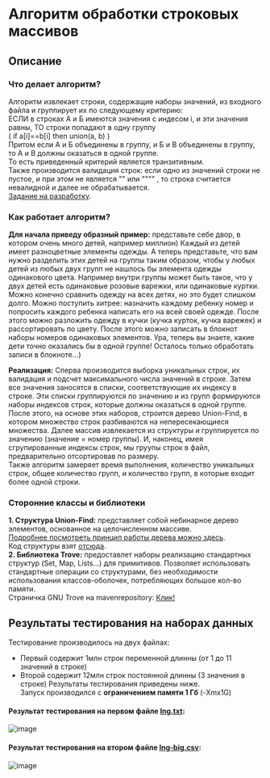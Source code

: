 # Алгоритм обработки строковых массивов
## Описание
### Что делает алгоритм?
Алгоритм извлекает строки, содержащие наборы значений, из входного файла и группирует их по следующему критерию:  
ЕСЛИ в строках А и Б имеются значения с индесом i, и эти значения равны, ТО строки попадают в одну группу  
( if a[i]==b[i] then union(a, b) )  
Притом если А и Б объединены в группу, и Б и В объединены в группу, то А и В должны оказаться в одной группе.  
То есть приведенный критерий является транзитивным.  
Также производится валидация строк: если одно из значений строки не пустое, и при этом не является "" или "\"\"" , то строка считается невалидной и далее не обрабатывается.  
[Задание на разработку](https://github.com/PeacockTeam/new-job/blob/master/lng%26java).  
### Как работает алгоритм?
 __Для начала приведу образный пример:__ представьте себе двор, в котором очень много детей, например миллион) Каждый из детей имеет разноцветные элементы одежды. А теперь представьте, что вам нужно разделить этих детей на группы таким образом, чтобы у любых детей из любых двух групп не нашлось бы элемента одежды одинакового цвета. Например внутри группы может быть такое, что у двух детей есть одинаковые розовые варежки, или одинаковые куртки.
 Можно конечно сравнить одежду на всех детях, но это будет слишком долго. Можно поступить хитрее: назначить каждому ребенку номер и попросить каждого ребенка написать его на всей своей одежде. После этого можно разложить одежду в кучки (кучка курток, кучка варежек) и рассортировать по цвету. После этого можно записать в блокнот наборы номеров одинаковых элементов. Ура, теперь вы знаете, какие дети точно оказались бы в одной группе! Осталось только обработать записи в блокноте...)  
   
 __Реализация:__ Сперва производится выборка уникальных строк, их валидация и подсчет максимального числа значений в строке. 
Затем все значения заносятся в списки, соответствующие их индексу в строке. Эти списки группируются по значению и из групп формируются наборы индексов строк, которые должны оказаться в одной группе. После этого, на основе этих наборов, строится дерево Union-Find, в котором множество строк разбиваются на непересекающиеся множества. Далее массив извлекается из структуры и группируется по значению (значение = номер группы). И, наконец, имея сгрупированные индексы строк, мы груупы строк в файл, предварительно отсортировав по размеру.  
Также алгоритм замеряет время выполнения, количество уникальных строк, общее количество групп, и количество групп, в которые входит более одной строки.  
### Сторонние классы и библиотеки  
__1. Структура Union-Find:__ представляет собой небинарное дерево элементов, основанное на целочисленном массиве.  
[Подробнее посмотреть принцип работы дерева можно здесь](https://www.youtube.com/watch?v=ayW5B2W9hfo).  
Код структуры взят [отсюда](https://algs4.cs.princeton.edu/15uf/).  
__2. Библиотека Trove:__ предоставлет наборы реализацию стандартных структур (Set, Map, Lists...) для примитивов. Позволяет использовать стандартные операции со структурами, без необходимости использования классов-оболочек, потребляющих большое кол-во памяти.  
Страничка GNU Trove на mavenrepository: [Клик!](https://mvnrepository.com/artifact/net.sf.trove4j/trove4j) 
## Результаты тестирования на наборах данных
Тестирование производилось на двух файлах:  
- Первый содержит 1млн строк переменной длинны (от 1 до 11 значений в строке)  
- Второй содержит 12млн строк постоянной длинны (3 значения в строке) 
Результаты тестирования приведены ниже.  
Запуск производился с __ограничением памяти 1 Гб__ (-Xmx1G)
#### Результат тестирования на первом файле [lng.txt](https://github.com/PeacockTeam/new-job/releases/download/v1.0/lng-4.txt.gz):  
![image](https://user-images.githubusercontent.com/57357300/201469970-ebb8b2e7-fb7a-4441-98e8-986e20ff23b4.png)
#### Результат тестирования на втором файле [lng-big.csv](https://github.com/PeacockTeam/new-job/releases/download/v1.0/lng-big.7z):  
![image](https://user-images.githubusercontent.com/57357300/201470002-458ba0a9-20aa-4065-a43a-220a8b220842.png)
